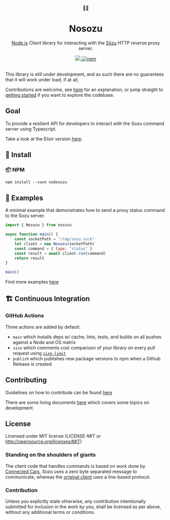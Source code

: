 <div align="center">
  🎋🐼 
</div>

<h1 align="center">
   Nosozu 
</h1>

<p align="center">
    <a href="https://nodejs.org/en/">Node.js</a> Client library for interacting with the <a href="https://github.com/sozu-proxy/sozu">Sōzu</a> HTTP reverse proxy server.
</p>

<div align="center">
  <a alt="GitHub Workflow Status" href="https://github.com/davidmaceachern/nosozu/actions">
    <img  src="https://img.shields.io/github/workflow/status/davidmaceachern/nosozu/CI">
  </a>
  <a alt="NPM Package Version" href="https://www.npmjs.com/package/nosozu">
    <img alt="npm" src="https://img.shields.io/npm/v/nosozu">
  </a>
</div>
<br />

This library is still under development, and as such there are no guarantees that it will work under load, if at all,

Contributions are welcome, see [here](https://github.com/davidmaceachern/nosozu#contributing) for an explanation, or jump straight to [getting started](https://github.com/davidmaceachern/nosozu/blob/main/doc/how-to-get-started-developing.md) if you want to explore the codebase.

##  Goal

To provide a resilient API for developers to interact with the Sozu command server using Typescript.

Take a look at the Elixir version [here](https://github.com/evuez/exsozu).

## 💾 Install

### 📦 NPM

`npm install --save nodesozu`

## 🏓 Examples

A minimal example that demonstrates how to send a proxy status command to the Sozu server.

```javascript
import { Nosozu } from nosozu

async function main() {
    const socketPath = "/tmp/sozu.sock"
    let client = new Nosozu(socketPath)
    const command = { type: "status" }
    const result = await client.run(command)
    return result
}

main()
```

Find more examples [here](https://github.com/davidmaceachern/nosozu/blob/main/examples)

## 🏗️ Continuous Integration

### GitHub Actions

Three actions are added by default:

- `main` which installs deps w/ cache, lints, tests, and builds on all pushes against a Node and OS matrix
- `size` which comments cost comparison of your library on every pull request using [`size-limit`](https://github.com/ai/size-limit)
- `publish` which publishes new package versions to npm when a Github Release is created

## Contributing

Guidelines on how to contribute can be found [here](https://github.com/davidmaceachern/nosozu/blob/main/.github/CONTRIBUTING.md)

There are some living documents [here](https://github.com/davidmaceachern/nosozu/blob/main/doc) which covers some topics on development.

## License

Licensed under MIT license (LICENSE-MIT or http://opensource.org/licenses/MIT)

### Standing on the shoulders of giants

The client code that handles commands is based on work done by [Connected Cars](https://connectedcars.dk/), Sozu uses a zero byte separated message to communicate, whereas the [original client](https://github.com/tlbdk/node-json-protocol) uses a line-based protocol.

### Contribution

Unless you explicitly state otherwise, any contribution intentionally submitted for inclusion in the work by you, shall be licensed as per above, without any additional terms or conditions.
